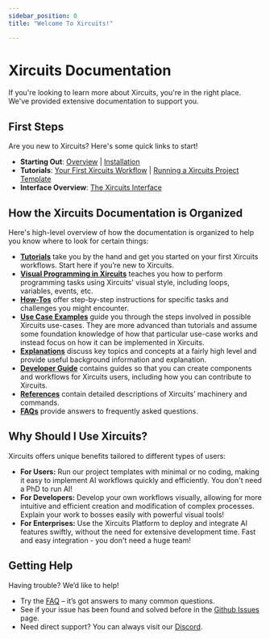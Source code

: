 ```yaml
---
sidebar_position: 0
title: "Welcome To Xircuits!"

---
```

# Xircuits Documentation

If you're looking to learn more about Xircuits, you're in the right place. We've provided extensive documentation to support you. 

## First Steps
Are you new to Xircuits? Here's some quick links to start!

- **Starting Out**: [Overview](overview) | [Installation](Installation)
- **Tutorials**: [Your First Xircuits Workflow](tutorials/running-a-xircuits-workflow) | [Running a Xircuits Project Template](tutorials/running-a-xircuits-project-template)
- **Interface Overview**: [The Xircuits Interface](xircuits-interface)

## How the Xircuits Documentation is Organized

Here's high-level overview of how the documentation is organized to help you know where to look for certain things:

- [**Tutorials**](/docs/category/tutorials) take you by the hand and get you started on your first Xircuits workflows. Start here if you’re new to Xircuits.
- [**Visual Programming in Xircuits**](/docs/category/visual-programming-in-xircuits) teaches you how to perform programming tasks using Xircuits' visual style, including loops, variables, events, etc.
- [**How-Tos**](/docs/category/how-tos) offer step-by-step instructions for specific tasks and challenges you might encounter.
- [**Use Case Examples**](/docs/category/use-case-examples) guide you through the steps involved in possible Xircuits use-cases. They are more advanced than tutorials and assume some foundation knowledge of how that particular use-case works and instead focus on how it can be implemented in Xircuits.
- [**Explanations**](/docs/category/explanations) discuss key topics and concepts at a fairly high level and provide useful background information and explanation.
- [**Developer Guide**](/docs/category/developer-guide) contains guides so that you can create components and workflows for Xircuits users, including how you can contribute to Xircuits.
- [**References**](/docs/category/references) contain detailed descriptions of Xircuits’ machinery and commands.
- [**FAQs**](faq) provide answers to frequently asked questions.

## Why Should I Use Xircuits?

Xircuits offers unique benefits tailored to different types of users:

- **For Users:** Run our project templates with minimal or no coding, making it easy to implement AI workflows quickly and efficiently. You don't need a PhD to run AI!
- **For Developers:** Develop your own workflows visually, allowing for more intuitive and efficient creation and modification of complex processes. Explain your work to bosses easily with powerful visual tools!
- **For Enterprises:** Use the Xircuits Platform to deploy and integrate AI features swiftly, without the need for extensive development time. Fast and easy integration - you don't need a huge team!

## Getting Help
Having trouble? We’d like to help!

- Try the [FAQ](faq) – it’s got answers to many common questions.
- See if your issue has been found and solved before in the [Github Issues](https://github.com/XpressAI/xircuits/issues) page.
- Need direct support? You can always visit our [Discord](https://discord.com/invite/vgEg2ZtxCw).